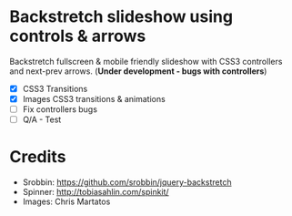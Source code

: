 Backstretch slideshow using controls & arrows
=============================================

Backstretch fullscreen & mobile friendly slideshow with CSS3 controllers and next-prev arrows. (**Under development - bugs with controllers**)


- [x] CSS3 Transitions
- [x] Images CSS3 transitions & animations
- [ ] Fix controllers bugs
- [ ] Q/A - Test

Credits
=============================================

 - Srobbin: https://github.com/srobbin/jquery-backstretch
 - Spinner: http://tobiasahlin.com/spinkit/
 - Images: Chris Martatos
